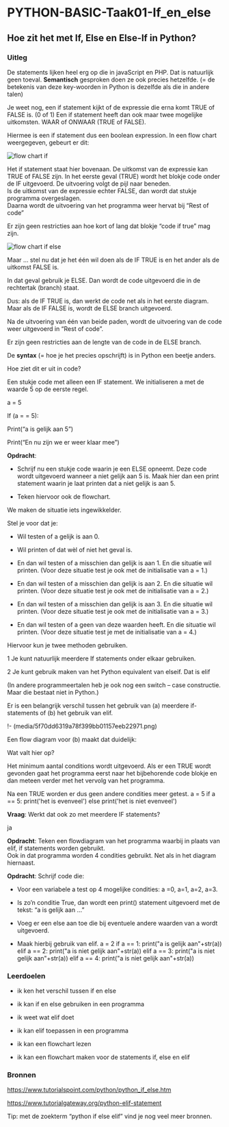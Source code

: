 # PYTHON-BASIC-Taak01-If_en_else

## Hoe zit het met If, Else en Else-If in Python?

### Uitleg

De statements lijken heel erg op die in javaScript en PHP. Dat is natuurlijk
geen toeval. **Semantisch** gesproken doen ze ook precies hetzelfde. (= de
betekenis van deze key-woorden in Python is dezelfde als die in andere talen)

Je weet nog, een if statement kijkt of de expressie die erna komt TRUE of FALSE
is. (0 of 1) Een if statement heeft dan ook maar twee mogelijke uitkomsten. WAAR
of ONWAAR (TRUE of FALSE).

Hiermee is een if statement dus een boolean expression. In een flow chart
weergegeven, gebeurt er dit:

![flow chart if](media/f56aac4e75053b87977b025b74094af6.png)

Het if statement staat hier bovenaan. De uitkomst van de expressie kan TRUE of
FALSE zijn. In het eerste geval (TRUE) wordt het blokje code onder de IF
uitgevoerd. De uitvoering volgt de pijl naar beneden.  
Is de uitkomst van de expressie echter FALSE, dan wordt dat stukje programma
overgeslagen.  
Daarna wordt de uitvoering van het programma weer hervat bij “Rest of code”

Er zijn geen restricties aan hoe kort of lang dat blokje “code if true” mag
zijn.

![flow chart if else](media/ced1a20fbc02aeddbd543c683117d051.png)

Maar … stel nu dat je het één wil doen als de IF TRUE is en het ander als de
uitkomst FALSE is.

In dat geval gebruik je ELSE. Dan wordt de code uitgevoerd die in de rechtertak
(branch) staat.

Dus: als de IF TRUE is, dan werkt de code net als in het eerste diagram. Maar
als de IF FALSE is, wordt de ELSE branch uitgevoerd.

Na de uitvoering van één van beide paden, wordt de uitvoering van de code weer
uitgevoerd in “Rest of code”.

Er zijn geen restricties aan de lengte van de code in de ELSE branch.

De **syntax** (= hoe je het precies opschrijft) is in Python een beetje anders.

Hoe ziet dit er uit in code?

Een stukje code met alleen een IF statement. We initialiseren a met de waarde 5
op de eerste regel.

a = 5

If (a = = 5):

Print(“a is gelijk aan 5”)

Print(“En nu zijn we er weer klaar mee”)

**Opdracht**:

- Schrijf nu een stukje code waarin je een ELSE opneemt. Deze code wordt
    uitgevoerd wanneer a niet gelijk aan 5 is. Maak hier dan een print statement
    waarin je laat printen dat a niet gelijk is aan 5.

- Teken hiervoor ook de flowchart.

We maken de situatie iets ingewikkelder.

Stel je voor dat je:

- Wil testen of a gelijk is aan 0.

- Wil printen of dat wèl of niet het geval is.

- En dan wil testen of a misschien dan gelijk is aan 1. En die situatie wil
    printen. (Voor deze situatie test je ook met de initialisatie van a = 1.)

- En dan wil testen of a misschien dan gelijk is aan 2. En die situatie wil
    printen. (Voor deze situatie test je ook met de initialisatie van a = 2.)

- En dan wil testen of a misschien dan gelijk is aan 3. En die situatie wil
    printen. (Voor deze situatie test je ook met de initialisatie van a = 3.)

- En dan wil testen of a geen van deze waarden heeft. En die situatie wil
    printen. (Voor deze situatie test je met de initialisatie van a = 4.)

Hiervoor kun je twee methoden gebruiken.

1 Je kunt natuurlijk meerdere If statements onder elkaar gebruiken.

2 Je kunt gebruik maken van het Python equivalent van elseif. Dat is elif

(In andere programmeertalen heb je ook nog een switch – case constructie. Maar
die bestaat niet in Python.)

Er is een belangrijk verschil tussen het gebruik van (a) meerdere if-statements
of (b) het gebruik van elif.

!- (media/5f70dd6319a78f399bb01157eeb22971.png)

Een flow diagram voor (b) maakt dat duidelijk:

Wat valt hier op?

Het minimum aantal conditions wordt uitgevoerd. Als er een TRUE wordt gevonden
gaat het programma eerst naar het bijbehorende code blokje en dan meteen verder
met het vervolg van het programma.

Na een TRUE worden er dus geen andere condities meer getest.
a = 5
if a == 5:
 print('het is evenveel')
else
 print('het is niet evenveel')

**Vraag**: Werkt dat ook zo met meerdere IF statements?

ja

**Opdracht**: Teken een flowdiagram van het programma waarbij in plaats van
elif, if statements worden gebruikt.  
Ook in dat programma worden 4 condities gebruikt. Net als in het diagram
hiernaast.



**Opdracht**: Schrijf code die:

- Voor een variabele a test op 4 mogelijke condities: a =0, a=1, a=2, a=3.

- Is zo’n conditie True, dan wordt een print() statement uitgevoerd met de
    tekst: “a is gelijk aan …”

- Voeg er een else aan toe die bij eventuele andere waarden van a wordt
    uitgevoerd.

- Maak hierbij gebruik van elif.
a = 2
if a == 1:
 print("a is gelijk aan"+str(a))
elif a == 2:
 print("a is niet gelijk aan"+str(a))
elif a == 3:
 print("a is niet gelijk aan"+str(a))
elif a == 4:
 print("a is niet gelijk aan"+str(a))
### Leerdoelen

- ik ken het verschil tussen if en else

- ik kan if en else gebruiken in een programma

- ik weet wat elif doet

- ik kan elif toepassen in een programma

- ik kan een flowchart lezen

- ik kan een flowchart maken voor de statements if, else en elif

### Bronnen

<https://www.tutorialspoint.com/python/python_if_else.htm>

<https://www.tutorialgateway.org/python-elif-statement>

Tip: met de zoekterm “python if else elif” vind je nog veel meer bronnen.
